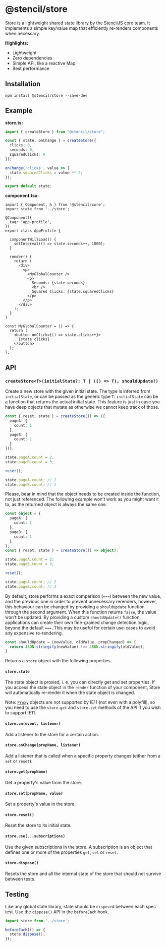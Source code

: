 # @stencil/store

Store is a lightweight shared state library by the [StencilJS](https://stenciljs.com/) core team. It implements a simple key/value map that efficiently re-renders components when necessary.

**Highlights:**

- Lightweight
- Zero dependencies
- Simple API, like a reactive Map
- Best performance

## Installation

```
npm install @stencil/store --save-dev
```

## Example

**store.ts:**

```ts
import { createStore } from "@stencil/store";

const { state, onChange } = createStore({
  clicks: 0,
  seconds: 0,
  squaredClicks: 0
});

onChange('clicks', value => {
  state.squaredClicks = value ** 2;
});

export default state;
```

**component.tsx:**

```tsx
import { Component, h } from '@stencil/core';
import state from '../store';

@Component({
  tag: 'app-profile',
})
export class AppProfile {

  componentWillLoad() {
    setInterval(() => state.seconds++, 1000);
  }

  render() {
    return (
      <div>
        <p>
          <MyGlobalCounter />
          <p>
            Seconds: {state.seconds}
            <br />
            Squared Clicks: {state.squaredClicks}
          </p>
        </p>
      </div>
    );
  }
}

const MyGlobalCounter = () => {
  return (
    <button onClick={() => state.clicks++}>
      {state.clicks}
    </button>
  );
};
```

## API

### `createStore<T>(initialState?: T | (() => T), shouldUpdate?)`

Create a new store with the given initial state. The type is inferred from `initialState`, or can be passed as the generic type `T`.
`initialState` can be a function that returns the actual initial state. This feature is just in case you have deep objects that mutate
as otherwise we cannot keep track of those.

```ts
const { reset, state } = createStore(() => ({
  pageA: {
    count: 1
  },
  pageB: {
    count: 1
  }
}));

state.pageA.count = 2;
state.pageB.count = 3;

reset();

state.pageA.count; // 1
state.pageB.count; // 1
```

Please, bear in mind that the object needs to be created inside the function, not just referenced. The following example won't work
as you might want it to, as the returned object is always the same one.

```ts
const object = {
  pageA: {
    count: 1
  },
  pageB: {
    count: 1
  }
};
const { reset, state } = createStore(() => object);

state.pageA.count = 2;
state.pageB.count = 3;

reset();

state.pageA.count; // 2
state.pageB.count; // 3
```

By default, store performs a exact comparison (`===`) between the new value, and the previous one in order to prevent unnecessary rerenders, however, this behaviour can be changed by providing a `shouldUpdate` function through the second argument. When this function returns `false`, the value won't be updated. By providing a custom `shouldUpdate()` function, applications can create their own fine-grained change detection logic, beyond the default `===`. This may be useful for certain use-cases to avoid any expensive re-rendering.

```ts
const shouldUpdate = (newValue, oldValue, propChanged) => {
  return JSON.stringify(newValue) !== JSON.stringify(oldValue);
}
```

Returns a `store` object with the following properties.

#### `store.state`

The state object is proxied, i. e. you can directly get and set properties. If you access the state object in the `render` function of your component, Store will automatically re-render it when the state object is changed.

Note: [`Proxy`](https://developer.mozilla.org/en-US/docs/Web/JavaScript/Reference/Global_Objects/Proxy) objects are not supported by IE11 (not even with a polyfill), so you need to use the `store.get` and `store.set` methods of the API if you wish to support IE11.

#### `store.on(event, listener)`

Add a listener to the store for a certain action.

#### `store.onChange(propName, listener)`

Add a listener that is called when a specific property changes (either from a `set` or `reset`).

#### `store.get(propName)`

Get a property's value from the store.

#### `store.set(propName, value)`

Set a property's value in the store.

#### `store.reset()`

Reset the store to its initial state.

#### `store.use(...subscriptions)`

Use the given subscriptions in the store. A subscription is an object that defines one or more of the properties `get`, `set` or `reset`.

#### `store.dispose()`

Resets the store and all the internal state of the store that should not survive between tests.


## Testing

Like any global state library, state should be `dispose`d between each spec test.
Use the `dispose()` API in the `beforeEach` hook.

```ts
import store from '../store';

beforeEach(() => {
  store.dispose();
});
```
